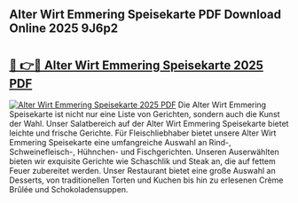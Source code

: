 ## Alter Wirt Emmering Speisekarte PDF Download Online 2025 9J6p2

# <h2><a href="http://gcbe53.nevu.top/?p=Alter+Wirt+Emmering+Speisekarte">🔗 👉🔴 Alter Wirt Emmering Speisekarte 2025 PDF</a></h2>

[![Alter Wirt Emmering Speisekarte 2025 PDF](https://i.imgur.com/dBaPXMq.png)](http://gcbe53.nevu.top/?p=Alter+Wirt+Emmering+Speisekarte)
Die Alter Wirt Emmering Speisekarte ist nicht nur eine Liste von Gerichten, sondern auch die Kunst der Wahl. Unser Salatbereich auf der Alter Wirt Emmering Speisekarte bietet leichte und frische Gerichte. Für Fleischliebhaber bietet unsere Alter Wirt Emmering Speisekarte eine umfangreiche Auswahl an Rind-, Schweinefleisch-, Hühnchen- und Fischgerichten. Unseren Auserwählten bieten wir exquisite Gerichte wie Schaschlik und Steak an, die auf fettem Feuer zubereitet werden. Unser Restaurant bietet eine große Auswahl an Desserts, von traditionellen Torten und Kuchen bis hin zu erlesenen Crème Brûlée und Schokoladensuppen.
